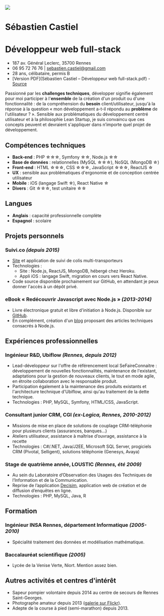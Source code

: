 ![](http://www.gravatar.com/avatar/856c68c4f19dce5917ccb5fd5df20c0e?s=200)

# Sébastien Castiel
# Développeur web full-stack

> [<i class="fa fa-twitter-square"></i>](http://twitter.com/scastiel)
> [<i class="fa fa-google-plus-square"></i>](https://google.com/+SébastienCastiel)
> [<i class="fa fa-github-square"></i>](http://github.com/scastiel)
> [<i class="fa fa-linkedin-square"></i>](https://fr.linkedin.com/in/scastiel)

* 187 av. Général Leclerc, 35700 Rennes
* 06 95 72 76 76 | <sebastien.castiel@gmail.com>
* 28 ans, célibataire, permis B
* [Version PDF](Sébastien Castiel – Développeur web full-stack.pdf) - [Source](https://github.com/scastiel/my-resume)

Passionné par les **challenges techniques**, développer signifie également pour moi participer à l'**ensemble** de la création d'un produit ou d'une fonctionnalité : de la compréhension du **besoin** client/utilisateur, jusqu'à la réponse à la question « mon développement a-t-il répondu au **problème** de l'utilisateur ? ». Sensible aux problématiques du développement centré utilisateur et à la philosophie Lean Startup, je suis convaincu que ces concepts peuvent et devraient s'appliquer dans n’importe quel projet de développement.

## Compétences techniques

* **Back-end** : PHP ☆☆☆, Symfony ☆☆, Node.js ☆☆
* **Base de données** : relationnelles (MySQL ☆☆☆), NoSQL (MongoDB ☆)
* **Front-end** : HTML ☆☆☆, CSS ☆☆☆, JavaScript ☆☆☆, ReactJS ☆
* **UX** : sensible aux problématiques d'ergonomie et de conception centrée utilisateur
* **Mobile** : iOS (langage Swift ☆), React Native ☆
* **Divers** : Git ☆☆☆, test unitaire ☆☆

## Langues

* **Anglais** : capacité professionnelle complète
* **Espagnol** : scolaire

## Projets personnels

### Suivi.co *(depuis 2015)*
  
  * [Site](http://suivi.co) et application de suivi de colis multi-transporteurs
  * Technologies :
    - Site : Node.js, ReactJS, MongoDB, hébergé chez Heroku.
    - Appli iOS : langage Swift, migration en cours vers React Native.
  * Code source disponible prochainement sur GitHub, en attendant je peux donner l'accès à un dépôt privé.

### eBook « Redécouvrir Javascript avec Node.js » *(2013-2014)*
  
  * Livre électronique gratuit et libre d'initiation à Node.js. Disponible sur [GitHub](https://github.com/scastiel/decouvrir-nodejs).
  * En complément, création d'un [blog](http://www.decouvrir-nodejs.fr) proposant des articles techniques consacrés à Node.js.

## Expériences professionnelles

### Ingénieur R&D, Ubiflow *(Rennes, depuis 2012)*
  - Lead-développeur sur l'offre de référencement local SeFaireConnaitre : développement de nouvelles fonctionnalités, maintenance de l'existant, adaptations pour la gestion de nouveaux clients, le tout en mode agile, en étroite collaboration avec le responsable produit. 
  - Participation également à la maintenance des produits existants et l'architecture technique d'Ubiflow, ainsi qu'au traitement de la dette technique. 
  - Technologies : PHP, MySQL, Symfony, HTML/CSS, JavaScript.

### Consultant junior CRM, CGI *(ex-Logica, Rennes, 2010-2012)*
  - Missions de mise en place de solutions de couplage CRM-téléphonie pour plusieurs clients (assurances, banques...)
  - Ateliers utilisateur, assistance à maîtrise d’ouvrage, assistance à la recette
  - Technologies : C#/.NET, Java/J2EE, Microsoft SQL Server, progiciels CRM (Pivotal, Selligent), solutions téléphonie (Genesys, Avaya)

### Stage de quatrième année, LOUSTIC *(Rennes, été 2009)*
  - Au sein du Laboratoire d’Observation des Usages des Techniques de l’Information et de la Communication.
  - Reprise de l’application [Decisim](http://www.decisim.org), application web de création et de diffusion d’enquêtes en ligne.
  - Technologies : PHP, MySQL, Java, R

## Formation

### Ingénieur INSA Rennes, département Informatique *(2005-2010)*
  - Spécialité traitement des données et modélisation mathématique.

### Baccalauréat scientifique *(2005)*
  - Lycée de la Venise Verte, Niort. Mention assez bien. 

## Autres activités et centres d'intérêt

* Sapeur pompier volontaire depuis 2014 au centre de secours de Rennes Saint-Georges.
* Photographe amateur depuis 2013 ([galerie sur Flickr](https://www.flickr.com/photos/ooosebastienooo/)).
* Adepte de la course à pied (semi-marathon) depuis 2013.
